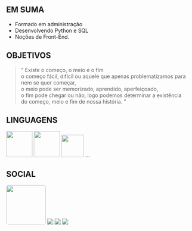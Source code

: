 ## EM SUMA

- Formado em administração
- Desenvolvendo Python e SQL
- Noções de Front-End.

## OBJETIVOS
 
>" Existe o começo, o meio e o fim<br >
 >o começo fácil, difícil ou aquele que apenas problematizamos para nem se quer começar,<br >
 >o meio pode ser memorizado, aprendido, aperfeiçoado,<br >
 >o fim pode chegar ou não, logo podemos determinar a existência<br >
 >do começo, meio e fim de nossa história. "

<!-- <div>
  <a href="https://github.com/MiguelHCJS">
  <img height="200em" src="https://github-readme-stats.vercel.app/api?username=MiguelHCJS&show_icons=true&theme=great-gatsby&include_all_commits=true&count_private=true&locale=pt-br&hide=stars"/>
  <img height="250em" src="https://github-readme-stats.vercel.app/api/top-langs/?username=MiguelHCJS&layout=compact&langs_count=8&theme=great-gatsby&locale=pt-br"/> 
</div> -->

## LINGUAGENS
<div style='display: inline-block;'>
  <img width='70em' src="https://cdn.jsdelivr.net/gh/devicons/devicon/icons/html5/html5-plain-wordmark.svg" />
  <img width='70em' src="https://cdn.jsdelivr.net/gh/devicons/devicon/icons/css3/css3-plain-wordmark.svg" />
  <img width='60em' src="https://cdn.jsdelivr.net/gh/devicons/devicon/icons/javascript/javascript-plain.svg" />
  ...
<div>

  
## SOCIAL
<div style='display: inline-block;'>
  <a href='https://codepen.io/Miguel-HCJS' target='_blank'><img width='106em' style='border-radius: 5px;' src="https://img.shields.io/badge/CodePen-white?style=for-the-badge&logo=codepen&logoColor=black" /></a>
  <a href='https://www.linkedin.com/in/miguel-ten%C3%B3rio-b34a24140/' target='_blank'><img src="https://img.shields.io/badge/LinkedIn-0077B5?style=for-the-badge&logo=linkedin&logoColor=white" /></a>
  <a href='https://www.instagram.com/miguelhcssjs/' target='_blank'><img src='https://img.shields.io/badge/Instagram-E4405F?style=for-the-badge&logo=instagram&logoColor=white' /></a>
  <a href='https://www.facebook.com/miguel.esseker' target='_blank'><img src="https://img.shields.io/badge/Facebook-1877F2?style=for-the-badge&logo=facebook&logoColor=white" /></a>
</div>
